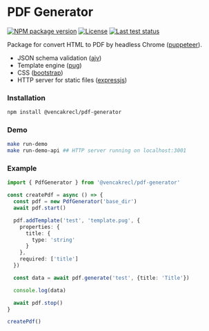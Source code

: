 # PDF Generator

[![NPM package version][npm]](https://www.npmjs.com/package/@vencakrecl/pdf-generator)
[![License][license]](https://github.com/VencaKrecl/pdf-generator/blob/master/LICENSE)
[![Last test status][build]](https://github.com/VencaKrecl/pdf-generator/actions?query=workflow%3ATest)

Package for convert HTML to PDF by headless Chrome ([puppeteer](https://github.com/puppeteer/puppeteer)).

* JSON schema validation ([ajv](https://github.com/epoberezkin/ajv))
* Template engine ([pug](https://github.com/pugjs/pug))
* CSS ([bootstrap](https://github.com/twbs/bootstrap))
* HTTP server for static files ([expressjs](https://github.com/expressjs/expressjs.com))

### Installation
```bash
npm install @vencakrecl/pdf-generator
```

### Demo
```bash
make run-demo
make run-demo-api ## HTTP server running on localhost:3001
```

### Example
```typescript
import { PdfGenerator } from '@vencakrecl/pdf-generator'

const createPdf = async () => {
  const pdf = new PdfGenerator('base_dir')
  await pdf.start()

  pdf.addTemplate('test', 'template.pug', {
    properties: {
      title: {
        type: 'string'
      }
    },
    required: ['title']
  })

  const data = await pdf.generate('test', {title: 'Title'})

  console.log(data)

  await pdf.stop()
}

createPdf()
```

[npm]: https://img.shields.io/npm/v/@vencakrecl/pdf-generator.svg?style=flat-square
[license]: https://img.shields.io/npm/l/@vencakrecl/pdf-generator.svg?style=flat-square
[build]: https://img.shields.io/github/workflow/status/VencaKrecl/pdf-generator/Test
